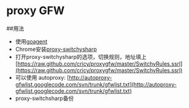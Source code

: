 # proxy GFW


##用法

* 使用[goagent](https://github.com/goagent/goagent)
* Chrome安装[proxy-switchysharp](https://chrome.google.com/webstore/detail/proxy-switchysharp/dpplabbmogkhghncfbfdeeokoefdjegm)
* 打开proxy-switchysharp的选项，切换规则，地址填上[https://raw.github.com/cricy/proxygfw/master/SwitchyRules.ssrl](https://raw.github.com/cricy/proxygfw/master/SwitchyRules.ssrl)
* 可以使用 autoproxy:  [http://autoproxy-gfwlist.googlecode.com/svn/trunk/gfwlist.txt](http://autoproxy-gfwlist.googlecode.com/svn/trunk/gfwlist.txt)
* proxy-switchsharp备份
